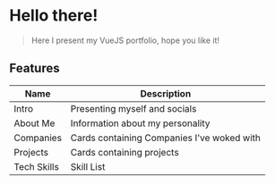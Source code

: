 # Hello there!
> Here I present my VueJS portfolio, hope you like it!

## Features
| Name | Description |
| - | - |
| Intro | Presenting myself and socials |
| About Me | Information about my personality |
| Companies | Cards containing Companies I've woked with |
| Projects | Cards containing projects |
| Tech Skills | Skill List |



